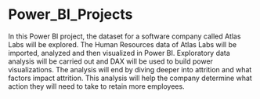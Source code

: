 # Power_BI_Projects
In this Power BI project, the dataset for a software company called Atlas Labs will be explored. The Human Resources data of Atlas Labs will be imported, analyzed and then visualized in Power BI. Exploratory data analysis will be carried out and DAX will be used to build power visualizations. The analysis will end by diving deeper into attrition and what factors impact attrition. This analysis will help the company determine what action they will need to take to retain more employees.
